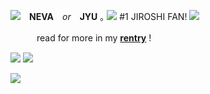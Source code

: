 ![](https://media.discordapp.net/attachments/1049607541274968124/1065435476246413332/image0.gif)　**NEVA**　*or*　**JYU**  ｡ ![](https://files.catbox.moe/fomg3y.gif)
   #1 JIROSHI FAN! ![](https://i.imgur.com/800jEql.gif)

　　　read for more in my **[rentry](https://rentry.co/NARCISSISTCRYBABY)** !

![](https://media.discordapp.net/attachments/1188072799303118859/1188093578115829810/chpic.su_-_Hypmic_chibi_023_1.png?ex=6599455e&is=6586d05e&hm=64567c5954178983f7ec96c4a7f78f29bb5f3935517101ece7f67df09f70e6bc&=&format=webp&quality=lossless&width=273&height=273) ![](https://media.discordapp.net/attachments/1188072799303118859/1188093354710421514/chpic.su_-_Hypmic_chibi_016.png?ex=65994529&is=6586d029&hm=d70ea70083cd7599e87f2070a82b34086613152ff6c98f71bdfa60bbefcec889&=&format=webp&quality=lossless&width=273&height=273)

![](https://media1.tenor.com/m/fK2UI11yYXsAAAAC/hypnosis-mic-hypmic.gif)
